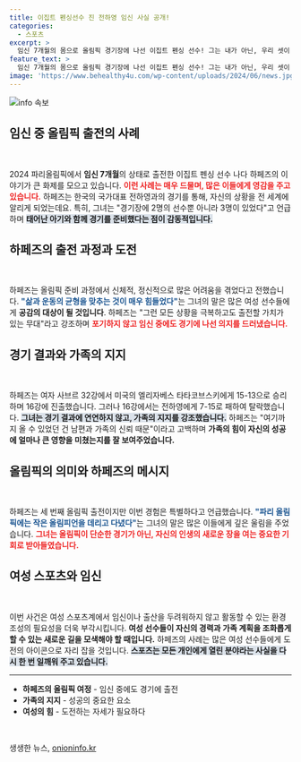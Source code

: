 ```yaml
---
title: 이집트 펜싱선수 진 전하영 임신 사실 공개!
categories:
  - 스포츠
excerpt: >
  임신 7개월의 몸으로 올림픽 경기장에 나선 이집트 펜싱 선수! 그는 내가 아닌, 우리 셋이 함께 경쟁했다고 밝혀 화제. 가족의 응원 속, 도전과 희망의 이야기를 전합니다. 더 자세한 내용이 궁금하다면 클릭하세요!
feature_text: >
  임신 7개월의 몸으로 올림픽 경기장에 나선 이집트 펜싱 선수! 그는 내가 아닌, 우리 셋이 함께 경쟁했다고 밝혀 화제. 가족의 응원 속, 도전과 희망의 이야기를 전합니다. 더 자세한 내용이 궁금하다면 클릭하세요!
image: 'https://www.behealthy4u.com/wp-content/uploads/2024/06/news.jpg'
---
```


<p><img src="https://www.behealthy4u.com/wp-content/uploads/2024/06/news.jpg" alt="info 속보" /></p>

<h2 data-ke-size="size26">임신 중 올림픽 출전의 사례</h2>

<p data-ke-size="size16">&nbsp;</p>

<p>2024 파리올림픽에서 <b>임신 7개월</b>의 상태로 출전한 이집트 펜싱 선수 나다 하페즈의 이야기가 큰 화제를 모으고 있습니다. <b><span style="color: #ee2323;">이런 사례는 매우 드물며, 많은 이들에게 영감을 주고 있습니다.</span></b> 하페즈는 한국의 국가대표 전하영과의 경기를 통해, 자신의 상황을 전 세계에 알리게 되었는데요. 특히, 그녀는 "경기장에 2명의 선수뿐 아니라 3명이 있었다"고 언급하며 <b><span style="background-color: #21538527;">태어난 아기와 함께 경기를 준비했다는 점이 감동적입니다.</span></b> </p>

<h2 data-ke-size="size26">하페즈의 출전 과정과 도전</h2>

<p data-ke-size="size16">&nbsp;</p>

<p>하페즈는 올림픽 준비 과정에서 신체적, 정신적으로 많은 어려움을 겪었다고 전했습니다. <b><span style="color: #1a5490;">"삶과 운동의 균형을 맞추는 것이 매우 힘들었다"</span></b>는 그녀의 말은 많은 여성 선수들에게 <b>공감의 대상이 될 것입니다</b>. 하페즈는 "그런 모든 상황을 극복하고도 출전할 가치가 있는 무대"라고 강조하며 <b><span style="color: #ee2323;">포기하지 않고 임신 중에도 경기에 나선 의지를 드러냈습니다.</span></b> </p>

<h2 data-ke-size="size26">경기 결과와 가족의 지지</h2>

<p data-ke-size="size16">&nbsp;</p>

<p>하페즈는 여자 사브르 32강에서 미국의 엘리자베스 타타코브스키에게 15-13으로 승리하며 16강에 진출했습니다. 그러나 16강에서는 전하영에게 7-15로 패하여 탈락했습니다. <b><span style="background-color: #21538527;">그녀는 경기 결과에 연연하지 않고, 가족의 지지를 강조했습니다.</span></b> 하페즈는 "여기까지 올 수 있었던 건 남편과 가족의 신뢰 때문"이라고 고백하며 <b>가족의 힘이 자신의 성공에 얼마나 큰 영향을 미쳤는지를 잘 보여주었습니다.</b> </p>

<h2 data-ke-size="size26">올림픽의 의미와 하페즈의 메시지</h2>

<p data-ke-size="size16">&nbsp;</p>

<p>하페즈는 세 번째 올림픽 출전이지만 이번 경험은 특별하다고 언급했습니다. <b><span style="color: #1a5490;">"파리 올림픽에는 작은 올림피언을 데리고 다녔다"</span></b>는 그녀의 말은 많은 이들에게 깊은 울림을 주었습니다. <b><span style="color: #ee2323;">그녀는 올림픽이 단순한 경기가 아닌, 자신의 인생의 새로운 장을 여는 중요한 기회로 받아들였습니다.</span></b> </p>

<h2 data-ke-size="size26">여성 스포츠와 임신</h2>

<p data-ke-size="size16">&nbsp;</p>

<p>이번 사건은 여성 스포츠계에서 임신이나 출산을 두려워하지 않고 활동할 수 있는 환경 조성의 필요성을 더욱 부각시킵니다. <b>여성 선수들이 자신의 경력과 가족 계획을 조화롭게 할 수 있는 새로운 길을 모색해야 할 때입니다.</b> 하페즈의 사례는 많은 여성 선수들에게 도전의 아이콘으로 자리 잡을 것입니다. <b><span style="background-color: #21538527;">스포츠는 모든 개인에게 열린 분야라는 사실을 다시 한 번 일깨워 주고 있습니다.</span></b> </p>

<p data-ke-size="size16"><hr></p>

<ul>
    <li><b>하페즈의 올림픽 여정</b> - 임신 중에도 경기에 출전</li>
    <li><b>가족의 지지</b> - 성공의 중요한 요소</li>
    <li><b>여성의 힘</b> - 도전하는 자세가 필요하다</li>
</ul>

<p data-ke-size="size16">&nbsp;</p>
생생한 뉴스, <a href="https://onioninfo.kr" rel="dofollow">onioninfo.kr</a>



